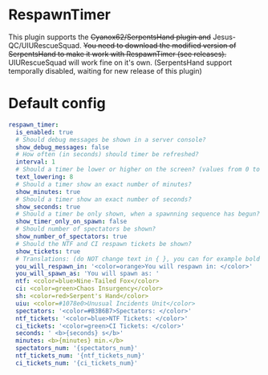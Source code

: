 # RespawnTimer

This plugin supports the ~~Cyanox62/SerpentsHand plugin and~~ Jesus-QC/UIURescueSquad. ~~You need to download the modified version of SerpentsHand to make it work with RespawnTimer (see releases).~~ UIURescueSquad will work fine on it's own. (SerpentsHand support temporally disabled, waiting for new release of this plugin)

# Default config
```yml
respawn_timer:
  is_enabled: true
  # Should debug messages be shown in a server console?
  show_debug_messages: false
  # How often (in seconds) should timer be refreshed?
  interval: 1
  # Should a timer be lower or higher on the screen? (values from 0 to 14, 0 - very high, 14 - very low)
  text_lowering: 8
  # Should a timer show an exact number of minutes?
  show_minutes: true
  # Should a timer show an exact number of seconds?
  show_seconds: true
  # Should a timer be only shown, when a spawnning sequence has begun? (NTF Helicopter / Chaos Car arrives)
  show_timer_only_on_spawn: false
  # Should number of spectators be shown?
  show_number_of_spectators: true
  # Should the NTF and CI respawn tickets be shown?
  show_tickets: true
  # Translations: (do NOT change text in { }, you can for example bold them)
  you_will_respawn_in: '<color=orange>You will respawn in: </color>'
  you_will_spawn_as: 'You will spawn as: '
  ntf: <color=blue>Nine-Tailed Fox</color>
  ci: <color=green>Chaos Insurgency</color>
  sh: <color=red>Serpent's Hand</color>
  uiu: <color=#1078e0>Unusual Incidents Unit</color>
  spectators: '<color=#B3B6B7>Spectators: </color>'
  ntf_tickets: '<color=blue>NTF Tickets: </color>'
  ci_tickets: '<color=green>CI Tickets: </color>'
  seconds: ' <b>{seconds} s</b>'
  minutes: <b>{minutes} min.</b>
  spectators_num: '{spectators_num}'
  ntf_tickets_num: '{ntf_tickets_num}'
  ci_tickets_num: '{ci_tickets_num}'
  ```
